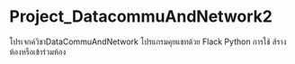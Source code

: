 # Project_DatacommuAndNetwork2
โปรเจกค์วิชาDataCommuAndNetwork
โปรแกรมคุยแชทด้วย Flack Python
การใช้
  ส้รางห้องหรือเข้าร่วมห้อง
